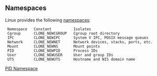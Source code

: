 ## Namespaces
Linux provides the following [namespaces](http://man7.org/linux/man-pages/man7/namespaces.7.html):

     Namespace   Constant          Isolates
     Cgroup      CLONE_NEWCGROUP   Cgroup root directory
     IPC         CLONE_NEWIPC      System V IPC, POSIX message queues
     Network     CLONE_NEWNET      Network devices, stacks, ports, etc.
     Mount       CLONE_NEWNS       Mount points
     PID         CLONE_NEWPID      Process IDs
     User        CLONE_NEWUSER     User and group IDs
     UTS         CLONE_NEWUTS      Hostname and NIS domain name
       
[PID Namespace](http://man7.org/linux/man-pages/man7/pid_namespaces.7.html)
